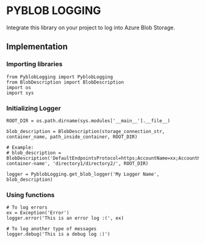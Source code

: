 # PYBLOB LOGGING
Integrate this library on your project to log into Azure Blob Storage.

## Implementation

### Importing libraries
	from PyblobLogging import PyblobLogging
	from BlobDescription import BlobDescription
	import os
	import sys
	
### Initializing Logger
	ROOT_DIR = os.path.dirname(sys.modules['__main__'].__file__)

	blob_description = BlobDescription(storage_connection_str, container_name, path_inside_container, ROOT_DIR)

	# Example:
	# blob_description = BlobDescription('DefaultEndpointsProtocol=https;AccountName=xx;AccountKey=xx/xxx/xx;EndpointSuffix=xx','my-container-name', 'directory1/directory2/', ROOT_DIR) 

	logger = PyblobLogging.get_blob_logger('My Logger Name', blob_description)

### Using functions
	# To log errors
	ex = Exception('Error')
	logger.error('This is an error log :(', ex)

	# To log another type of messages
	logger.debug('This is a debug log :)')

